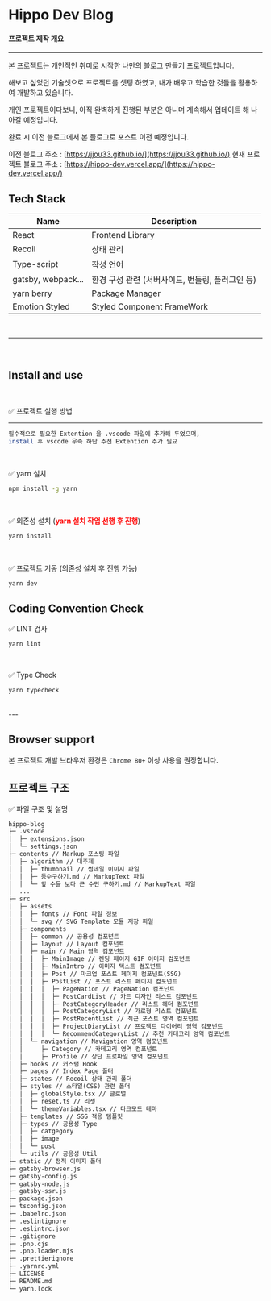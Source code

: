 <h1>Hippo Dev Blog</h1>

#### 프로젝트 제작 개요

---

본 프로젝트는 개인적인 취미로 시작한 나만의 블로그 만들기 프로젝트입니다.

해보고 싶었던 기술셋으로 프로젝트를 셋팅 하였고, 내가 배우고 학습한 것들을 활용하여 개발하고 있습니다.

개인 프로젝트이다보니, 아직 완벽하게 진행된 부분은 아니며 계속해서 업데이트 해 나아갈 예정입니다.

완료 시 이전 블로그에서 본 플로그로 포스트 이전 예정입니다.

이전 블로그 주소 : [https://jjou33.github.io/](https://jjou33.github.io/)
현재 프로젝트 블로그 주소 : [https://hippo-dev.vercel.app/](https://hippo-dev.vercel.app/)

## Tech Stack

| Name               | Description                                      |
| ------------------ | ------------------------------------------------ |
| React              | Frontend Library                               |
| Recoil             | 상태 관리                                   |
| Type-script        | 작성 언어                                        |
| gatsby, webpack... | 환경 구성 관련 (서버사이드, 번들링, 플러그인 등) |
| yarn berry         | Package Manager                                  |
| Emotion Styled     | Styled Component FrameWork                       |

<br />

---

<br />

## Install and use

<br />

✅ 프로젝트 실행 방법

---
```bash
필수적으로 필요한 Extention 을 .vscode 파일에 추가해 두었으며, 
install 후 vscode 우측 하단 추천 Extention 추가 필요
```
<br />

✅ yarn 설치 

```bash
npm install -g yarn
```

<br />

✅ 의존성 설치 (<strong style="color: red">yarn 설치 작업 선행 후 진행</strong>)

```bash
yarn install
```

<br />

✅ 프로젝트 기동 (의존성 설치 후 진행 가능)

```bash
yarn dev
```

## Coding Convention Check


✅ LINT 검사

```bash
yarn lint
```

<br />

✅ Type Check

```bash
yarn typecheck
```

<br />
---

## Browser support

본 프로젝트 개발 브라우저 환경은 `Chrome 80+` 이상 사용을 권장합니다.

## 프로젝트 구조

✅ 파일 구조 및 설명

```md
hippo-blog
├─ .vscode 
│  ├─ extensions.json
│  └─ settings.json
├─ contents // Markup 포스팅 파일 
│  ├─ algorithm // 대주제
│  │  ├─ thumbnail // 썸네일 이미지 파일
│  │  ├─ 등수구하기.md // MarkupText 파일
│  │  └─ 앞 수들 보다 큰 수만 구하기.md // MarkupText 파일
│  ...
├─ src
│  ├─ assets
│  │  ├─ fonts // Font 파일 정보
│  │  └─ svg // SVG Template 모듈 저장 파일
│  ├─ components
│  │  ├─ common // 공용성 컴포넌트
│  │  ├─ layout // Layout 컴포넌트
│  │  ├─ main // Main 영역 컴포넌트
│  │  │  ├─ MainImage // 렌딩 페이지 GIF 이미지 컴포넌트 
│  │  │  ├─ MainIntro // 이미지 텍스트 컴포넌트
│  │  │  ├─ Post // 마크업 포스트 페이지 컴포넌트(SSG)
│  │  │  ├─ PostList // 포스트 리스트 페이지 컴포넌트
│  │  │  │  ├─ PageNation // PageNation 컴포넌트
│  │  │  │  ├─ PostCardList // 카드 디자인 리스트 컴포넌트
│  │  │  │  ├─ PostCategoryHeader // 리스트 헤더 컴포넌트
│  │  │  │  ├─ PostCategoryList // 가로형 리스트 컴포넌트
│  │  │  │  ├─ PostRecentList // 최근 포스트 영역 컴포넌트
│  │  │  │  ├─ ProjectDiaryList // 프로젝트 다이어리 영역 컴포넌트
│  │  │  │  └─ RecommendCategoryList // 추천 카테고리 영역 컴포넌트
│  │  └─ navigation // Navigation 영역 컴포넌트
│  │     ├─ Category // 카테고리 영역 컴포넌트
│  │     ├─ Profile // 상단 프로파일 영역 컴포넌트
│  ├─ hooks // 커스텀 Hook
│  ├─ pages // Index Page 폴터
│  ├─ states // Recoil 상태 관리 폴더
│  ├─ styles // 스타일(CSS) 관련 폴더
│  │  ├─ globalStyle.tsx // 글로벌
│  │  ├─ reset.ts // 리셋
│  │  └─ themeVariables.tsx // 다크모드 테마
│  ├─ templates // SSG 적용 템플릿
│  ├─ types // 공용성 Type
│  │  ├─ catgegory
│  │  ├─ image
│  │  └─ post
│  └─ utils // 공용성 Util
├─ static // 정적 이미지 폴더
├─ gatsby-browser.js
├─ gatsby-config.js
├─ gatsby-node.js
├─ gatsby-ssr.js
├─ package.json
├─ tsconfig.json 
├─ .babelrc.json
├─ .eslintignore
├─ .eslintrc.json
├─ .gitignore
├─ .pnp.cjs
├─ .pnp.loader.mjs
├─ .prettierignore
├─ .yarnrc.yml
├─ LICENSE
├─ README.md
└─ yarn.lock
```
